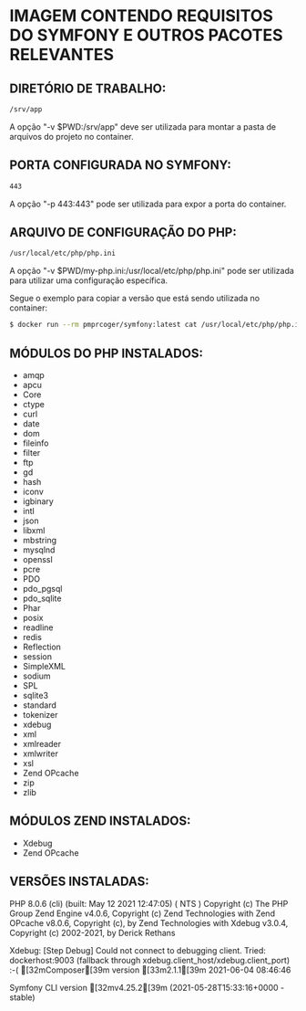 # IMAGEM CONTENDO REQUISITOS DO SYMFONY E OUTROS PACOTES RELEVANTES

## DIRETÓRIO DE TRABALHO:
```bash
/srv/app
```
A opção "-v $PWD:/srv/app" deve ser utilizada para montar a pasta de arquivos do projeto no container.

## PORTA CONFIGURADA NO SYMFONY:
```bash
443
``` 
A opção "-p 443:443" pode ser utilizada para expor a porta do container.

## ARQUIVO DE CONFIGURAÇÃO DO PHP:
```bash
/usr/local/etc/php/php.ini
```
A opção "-v $PWD/my-php.ini:/usr/local/etc/php/php.ini" pode ser utilizada para utilizar uma configuração específica.

Segue o exemplo para copiar a versão que está sendo utilizada no container:
```bash
$ docker run --rm pmprcoger/symfony:latest cat /usr/local/etc/php/php.ini > my-php.ini
```

## MÓDULOS DO PHP INSTALADOS:

- amqp
- apcu
- Core
- ctype
- curl
- date
- dom
- fileinfo
- filter
- ftp
- gd
- hash
- iconv
- igbinary
- intl
- json
- libxml
- mbstring
- mysqlnd
- openssl
- pcre
- PDO
- pdo_pgsql
- pdo_sqlite
- Phar
- posix
- readline
- redis
- Reflection
- session
- SimpleXML
- sodium
- SPL
- sqlite3
- standard
- tokenizer
- xdebug
- xml
- xmlreader
- xmlwriter
- xsl
- Zend OPcache
- zip
- zlib

## MÓDULOS ZEND INSTALADOS:

- Xdebug
- Zend OPcache

## VERSÕES INSTALADAS:
PHP 8.0.6 (cli) (built: May 12 2021 12:47:05) ( NTS )
Copyright (c) The PHP Group
Zend Engine v4.0.6, Copyright (c) Zend Technologies
    with Zend OPcache v8.0.6, Copyright (c), by Zend Technologies
    with Xdebug v3.0.4, Copyright (c) 2002-2021, by Derick Rethans


Xdebug: [Step Debug] Could not connect to debugging client. Tried: dockerhost:9003 (fallback through xdebug.client_host/xdebug.client_port) :-(
[32mComposer[39m version [33m2.1.1[39m 2021-06-04 08:46:46


Symfony CLI version [32mv4.25.2[39m (2021-05-28T15:33:16+0000 - stable)
